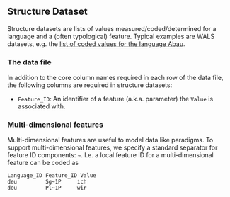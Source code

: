 ## Structure Dataset

Structure datasets are lists of values measured/coded/determined for a language and a (often typological) feature.
Typical examples are WALS datasets, e.g. the [list of coded values for the language Abau](http://wals.info/languoid/lect/wals_code_aba).


### The data file

In addition to the core column names required in each row of the data file, the following columns are required in 
structure datasets:

- `Feature_ID`: An identifier of a feature (a.k.a. parameter) the `Value` is associated with.


### Multi-dimensional features

Multi-dimensional features are useful to model data like paradigms. 
To support multi-dimensional features, we specify a standard separator for feature ID components: `~`. 
I.e. a local feature ID for a multi-dimensional feature can be coded as
```
Language_ID Feature_ID Value
deu         Sg~1P     ich
deu         Pl~1P     wir

